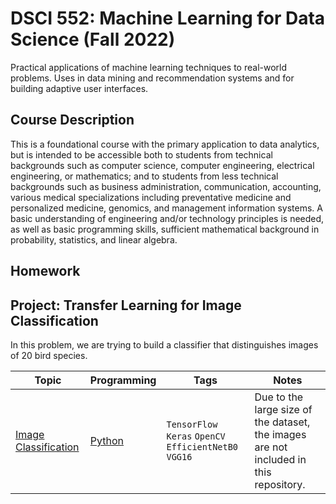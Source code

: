# DSCI 552: Machine Learning for Data Science (Fall 2022)

Practical applications of machine learning techniques to real-world problems. Uses in data mining and recommendation systems and for building adaptive user interfaces.

## Course Description

This is a foundational course with the primary application to data analytics, but is intended to be accessible both to students from technical backgrounds such as computer science, computer engineering, electrical engineering, or mathematics; and to students from less technical backgrounds such as business administration, communication, accounting, various medical specializations including preventative medicine and personalized medicine, genomics, and management information systems. A basic understanding of engineering and/or technology principles is needed, as well as basic programming skills, sufficient mathematical background in probability, statistics, and linear algebra.

## Homework

## Project: Transfer Learning for Image Classification

In this problem, we are trying to build a classifier that distinguishes images of 20
bird species.

| Topic                 | Programming | Tags                                                  | Notes |
| --------------------- | ----------- | ----------------------------------------------------- | ----- |
| [Image Classification](./finalproject/Final%20Project.pdf) | [Python](./finalproject/notebook/Final%20Project.ipynb)      | `TensorFlow` `Keras` `OpenCV` `EfficientNetB0` `VGG16`| Due to the large size of the dataset, the images are not included in this repository. |
